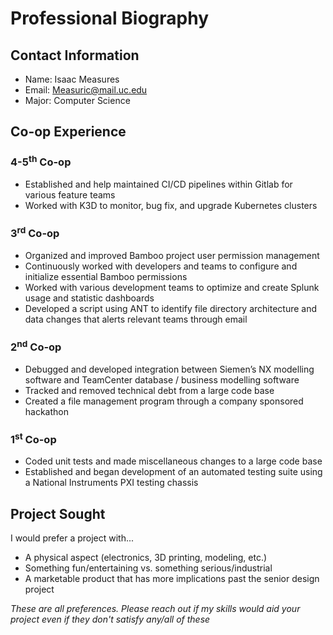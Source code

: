 # **Professional Biography**

## **Contact Information**
- Name: Isaac Measures
- Email: Measuric@mail.uc.edu
- Major: Computer Science

## **Co-op Experience**
### 4-5<sup>th</sup> Co-op
- Established and help maintained CI/CD pipelines within Gitlab for various feature teams
- Worked with K3D to monitor, bug fix, and upgrade Kubernetes clusters
### 3<sup>rd</sup> Co-op
-  Organized and improved Bamboo project user permission management
- Continuously worked with developers and teams to configure and initialize essential Bamboo permissions
- Worked with various development teams to optimize and create Splunk usage and statistic dashboards
- Developed a script using ANT to identify file directory architecture and data changes that alerts relevant 
teams through email
### 2<sup>nd</sup> Co-op
- Debugged and developed integration between Siemen’s NX modelling software and TeamCenter database / 
business modelling software
- Tracked and removed technical debt from a large code base
- Created a file management program through a company sponsored hackathon
### 1<sup>st</sup> Co-op
- Coded unit tests and made miscellaneous changes to a large code base
- Established and began development of an automated testing suite using a National Instruments PXI testing 
chassis

## **Project Sought**
I would prefer a project with...
- A physical aspect (electronics, 3D printing, modeling, etc.)
- Something fun/entertaining vs. something serious/industrial
- A marketable product that has more implications past the senior design project

*These are all preferences. Please reach out if my skills would aid your project even if they don't satisfy any/all of these*
